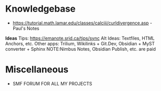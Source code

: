# Knowledgebase
- https://tutorial.math.lamar.edu/classes/calciii/curldivergence.asp - Paul's Notes

**Ideas**
Tips: https://emanote.srid.ca/tips/sync
Alt Ideas: Textfiles, HTML Anchors, etc.
Other apps: Trilium, Wikilinks + Git.Dev, Obsidian + MyST converter + Sphinx
NOTE:Nimbus Notes, Obsidian Publish, etc. are paid

# Miscellaneous
- SMF FORUM FOR ALL MY PROJECTS